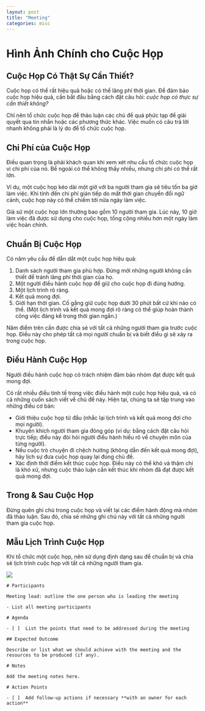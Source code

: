 ```yaml
---
layout: post
title: "Meeting"
categories: misc
---
```


<h1>Hình Ảnh Chính cho Cuộc Họp</h1>

<h2>Cuộc Họp Có Thật Sự Cần Thiết?</h2>
<p>Cuộc họp có thể rất hiệu quả hoặc có thể lãng phí thời gian. Để đảm bảo cuộc họp hiệu quả, cần bắt đầu bằng cách đặt câu hỏi: <em>cuộc họp có thực sự cần thiết không?</em></p>
<p>Chỉ nên tổ chức cuộc họp để thảo luận các chủ đề quá phức tạp để giải quyết qua tin nhắn hoặc các phương thức khác. Việc muốn có câu trả lời nhanh không phải là lý do để tổ chức cuộc họp.</p>

<h2>Chi Phí của Cuộc Họp</h2>
<p>Điều quan trọng là phải khách quan khi xem xét nhu cầu tổ chức cuộc họp vì chi phí của nó. Bề ngoài có thể không thấy nhiều, nhưng chi phí có thể rất lớn.</p>
<p>Ví dụ, một cuộc họp kéo dài một giờ với ba người tham gia sẽ tiêu tốn ba giờ làm việc. Khi tính đến chi phí gián tiếp do mất thời gian chuyển đổi ngữ cảnh, cuộc họp này có thể chiếm tới nửa ngày làm việc.</p>
<p>Giả sử một cuộc họp lớn thường bao gồm 10 người tham gia. Lúc này, 10 giờ làm việc đã được sử dụng cho cuộc họp, tổng cộng nhiều hơn một ngày làm việc hoàn chỉnh.</p>

<h2>Chuẩn Bị Cuộc Họp</h2>
<p>Có năm yêu cầu để dẫn dắt một cuộc họp hiệu quả:</p>

<ol>
    <li>Danh sách người tham gia phù hợp. Đừng mời những người không cần thiết để tránh lãng phí thời gian của họ.</li>
    <li>Một người điều hành cuộc họp để giữ cho cuộc họp đi đúng hướng.</li>
    <li>Một lịch trình rõ ràng.</li>
    <li>Kết quả mong đợi.</li>
    <li>Giới hạn thời gian. Cố gắng giữ cuộc họp dưới 30 phút bất cứ khi nào có thể. (Một lịch trình và kết quả mong đợi rõ ràng có thể giúp hoàn thành công việc đáng kể trong thời gian ngắn.)</li>
</ol>
<p>Năm điểm trên cần được chia sẻ với tất cả những người tham gia trước cuộc họp. Điều này cho phép tất cả mọi người chuẩn bị và biết điều gì sẽ xảy ra trong cuộc họp.</p>

<h2>Điều Hành Cuộc Họp</h2>
<p>Người điều hành cuộc họp có trách nhiệm đảm bảo nhóm đạt được kết quả mong đợi.</p>
<p>Có rất nhiều điều tinh tế trong việc điều hành một cuộc họp hiệu quả, và có cả những cuốn sách viết về chủ đề này. Hiện tại, chúng ta sẽ tập trung vào những điều cơ bản:</p>
<ul>
    <li>Giới thiệu cuộc họp từ đầu (nhắc lại lịch trình và kết quả mong đợi cho mọi người).</li>
    <li>Khuyến khích người tham gia đóng góp (ví dụ: bằng cách đặt câu hỏi trực tiếp; điều này đòi hỏi người điều hành hiểu rõ về chuyên môn của từng người).</li>
    <li>Nếu cuộc trò chuyện đi chệch hướng (không dẫn đến kết quả mong đợi), hãy lịch sự đưa cuộc họp quay lại đúng chủ đề.</li>
    <li>Xác định thời điểm kết thúc cuộc họp. Điều này có thể khó và thậm chí là khó xử, nhưng cuộc thảo luận cần kết thúc khi nhóm đã đạt được kết quả mong đợi.</li>
</ul>

<h2>Trong & Sau Cuộc Họp</h2>
<p>Đừng quên ghi chú trong cuộc họp và viết lại các điểm hành động mà nhóm đã thảo luận. Sau đó, chia sẻ những ghi chú này với tất cả những người tham gia cuộc họp.</p>

<h2>Mẫu Lịch Trình Cuộc Họp</h2>
<p>Khi tổ chức một cuộc họp, nên sử dụng định dạng sau để chuẩn bị và chia sẻ lịch trình cuộc họp với tất cả những người tham gia.</p>


![](https://nimblehq.co/assets/compass/images/docs/team/communication/meetings/notion-meeting-template.png)


```
# Participants

Meeting lead: outline the one person who is leading the meeting

- List all meeting participants

# Agenda

- [ ]  List the points that need to be addressed during the meeting

## Expected Outcome

Describe or list what we should achieve with the meeting and the resources to be produced (if any).

# Notes

Add the meeting notes here.

# Action Points

- [ ]  Add follow-up actions if necessary **with an owner for each action**
```
